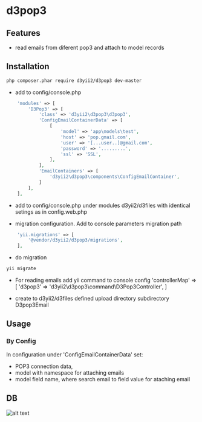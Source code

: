 # d3pop3 


## Features

* read emails from diferent pop3 and attach to model records


## Installation

```bash
php composer.phar require d3yii2/d3pop3 dev-master
```

 * add to config/console.php
```php
    'modules' => [
        'D3Pop3' => [
            'class' => 'd3yii2\d3pop3\d3pop3',
            'ConfigEmailContainerData' => [
                [
                    'model' => 'app\models\test',
                    'host' => 'pop.gmail.com',
                    'user' => '[...user..]@gmail.com',
                    'password' => '.........',
                    'ssl' => 'SSL',
                ],
            ],
            'EmailContainers' => [
                'd3yii2\d3pop3\components\ConfigEmailContainer',
            ]
        ],
    ],
```

* add to config/console.php under modules d3yii2/d3files with identical setings as in config.web.php

* migration configuration. Add to console parameters migration path
```php
    'yii.migrations' => [
        '@vendor/d3yii2/d3pop3/migrations',
    ],
```

* do migration
```bash
yii migrate
```

* For reading emails add yii command to console config 
    'controllerMap' => [
        'd3pop3' => 'd3yii2\d3pop3\command\D3Pop3Controller',
    ]

* create to d3yii2/d3files defined upload directory subdirectory D3pop3Email

## Usage
### By Config
In configuration under 'ConfigEmailContainerData' set:
* POP3 connection data, 
* model with namespace for attaching emails
* model field name, where search email to field value for ataching email

## DB

![alt text](https://github.com/d3yii2/d3pop3/blob/master/doc/DbSchema.jpg)

